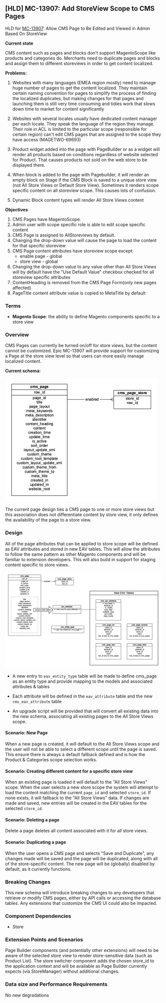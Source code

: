 
## [HLD] MC-13907: Add StoreView Scope to CMS Pages

HLD for [MC-13907](https://jira.corp.magento.com/browse/MC-13907): Allow CMS Page to Be Edited and Viewed in Admin Based On StoreView

**Current state**

CMS content such as pages and blocks don't support MagentoScope like products and categories do. Merchants need to duplicate pages and blocks and assign them to different storeviews in order to get content localized.

**Problems:**

1. Websites with many languages (EMEA region mostly) need to manage huge number of pages to get the content localized. They maintain certain naming convention for pages to simplify the process of finding the localized duplicates, but making changes for that pages and launching them is still very time consuming and tidies work that slows down time to market for content significantly

2. Websites with several locales usually have dedicated content manager per each locale. They speak the language of the region they manage. Their role in ACL is limited to the particular scope (responsible for certain region) can't edit CMS pages that are assigned to the scope they have access (MAGETWO-69693) 

3. Product widget added into the page with PageBuilder or as a widget will render all products based on conditions regardless of website selected for Product. That causes products not sold on the web store to be displayed there.

4. When block is added to the page with Pagebuilder, it will render an empty block on Stage if the CMS Block is saved to a unique store view (not All Store Views or Default Store View). Sometimes it renders scope specific content on all storeview scope. This causes lots of confusion. 

5. Dynamic Block content types will render All Store Views content

**Objectives**

1. СMS Pages have MagentoScope. 
2. Admin user with scope specific role is able to edit scope specific content
3. CMS Page is assigned to AllStoreviews by default. 
4. Changing the drop-down value will cause the page to load the content for that specific storeview
5. CMS Page content attributes have storeview scope except: 
   - enable page - global
   - store view - global 
6. Changing the drop-down value to any value other than All Store Views will by default have the "Use Default Value" checkbox checked for all storeview specific attributes
7. ContentHeading is removed from the CMS Page Form(only new pages affected)
8. PageTitle content attribute value is copied to MetaTitle by default

### Terms

-   **Magento Scope**: the ability to define Magento components specific to a store view

### Overview
CMS Pages can currently be turned on/off for store views, but the content cannot be customized. Epic MC-13907 will provide support for customizing a Page at the store view level so that users can more easily manage localized content.

**Current schema:**

![](add-scope-to-cms-pages/cms_page_current.png)

The current page design ties a CMS page to one or more store views but this association does not differentiate content by store view, it only defines the availability of the page to a store view.

### Design
All of the page attributes that can be applied to store scope will be defined as EAV attributes and stored in new EAV tables. This will allow the attributes to follow the same pattern as other Magento components and will be familiar to extension developers. This will also build in support for staging content specific to store views.

![](add-scope-to-cms-pages/cms_page_proposed.png)

-   A new entry to `eav_entity_type` table will be made to define cms_page as an entity type and provide mapping to the models and associated attributes & tables

-   Each attribute will be defined in the `eav_attribute` table and the new `cms_eav_attribute` table
    
-   An upgrade script will be provided that will convert all existing data into the new schema, associating all existing pages to the All Store Views scope.

#### Scenario: New Page
When a new page is created, it will default to the All Store Views scope and the user will not be able to select a different scope until the page is saved. This ensure there is always a default fallback defined and is how the Product & Categories scope selection works.

#### Scenario: Creating different content for a specific store view
When an existing page is loaded it will default to the "All Store Views" scope. When the user selects a new store scope the system will attempt to load the content matching the current `page_id` and selected `store_id`. If none exists, it will fallback to the "All Store Views" data. If changes are made and saved, new entries will be created in the EAV tables for the selected `store_id`.

#### Scenario: Deleting a page
Delete a page deletes all content associated with it for all store views.

#### Scenario: Duplicating a page
When the user opens a CMS page and selects "Save and Duplicate", any changes made will be saved and the page will be duplicated, along with all of the store-specific content. The new page will be (globally) disabled by default, as it currently functions.

### Breaking Changes
This new schema will introduce breaking changes to any developers that retrieve or modify CMS pages, either by API calls or accessing the database tables. Any extensions that customize the CMS UI could also be impacted.

### Component Dependencies
- Store

### Extension Points and Scenarios
Page Builder components (and potentially other extensions) will need to be aware of the selected store view to render store-sensitive data (such as Product List). The store switcher component adds the chosen store_id to the application context and will be available as Page Builder currently expects (via StoreManager) without additional changes.

### Data size and Performance Requirements
No new degradations
